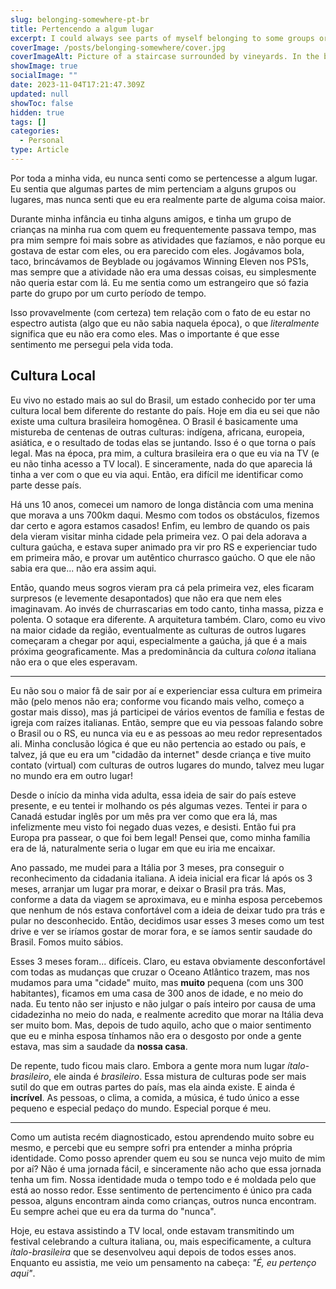```yaml
---
slug: belonging-somewhere-pt-br
title: Pertencendo a algum lugar
excerpt: I could always see parts of myself belonging to some groups or places, but never really felt like I was truly a part of anything.
coverImage: /posts/belonging-somewhere/cover.jpg
coverImageAlt: Picture of a staircase surrounded by vineyards. In the background, a church tower and the blue sky.
showImage: true
socialImage: ""
date: 2023-11-04T17:21:47.309Z
updated: null
showToc: false
hidden: true
tags: []
categories:
  - Personal
type: Article
---
```


Por toda a minha vida, eu nunca senti como se pertencesse a algum lugar. Eu sentia que algumas partes de mim pertenciam a alguns grupos ou lugares, mas nunca senti que eu era realmente parte de alguma coisa maior.

Durante minha infância eu tinha alguns amigos, e tinha um grupo de crianças na minha rua com quem eu frequentemente passava tempo, mas pra mim sempre foi mais sobre as atividades que fazíamos, e não porque eu gostava de estar com eles, ou era parecido com eles. Jogávamos bola, taco, brincávamos de Beyblade ou jogávamos Winning Eleven nos PS1s, mas sempre que a atividade não era uma dessas coisas, eu simplesmente não queria estar com lá. Eu me sentia como um estrangeiro que só fazia parte do grupo por um curto período de tempo.

Isso provavelmente (com certeza) tem relação com o fato de eu estar no espectro autista (algo que eu não sabia naquela época), o que *literalmente* significa que eu não era como eles. Mas o importante é que esse sentimento me persegui pela vida toda.

## Cultura Local

Eu vivo no estado mais ao sul do Brasil, um estado conhecido por ter uma cultura local bem diferente do restante do país. Hoje em dia eu sei que não existe uma cultura brasileira homogênea. O Brasil é basicamente uma mistureba de centenas de outras culturas: indígena, africana, europeia, asiática, e o resultado de todas elas se juntando. Isso é o que torna o país legal. Mas na época, pra mim, a cultura brasileira era o que eu via na TV (e eu não tinha acesso a TV local). E sinceramente, nada do que aparecia lá tinha a ver com o que eu via aqui. Então, era difícil me identificar como parte desse país.

Há uns 10 anos, comecei um namoro de longa distância com uma menina que morava a uns 700km daqui. Mesmo com todos os obstáculos, fizemos dar certo e agora estamos casados! Enfim, eu lembro de quando os pais dela vieram visitar minha cidade pela primeira vez. O pai dela adorava a cultura gaúcha, e estava super animado pra vir pro RS e experienciar tudo em primeira mão, e provar um autêntico churrasco gaúcho. O que ele não sabia era que... não era assim aqui.

Então, quando meus sogros vieram pra cá pela primeira vez, eles ficaram surpresos (e levemente desapontados) que não era que nem eles imaginavam. Ao invés de churrascarias em todo canto, tinha massa, pizza e polenta. O sotaque era diferente. A arquitetura também. Claro, como eu vivo na maior cidade da região, eventualmente as culturas de outros lugares começaram a chegar por aqui, especialmente a gaúcha, já que é a mais próxima geograficamente. Mas a predominância da cultura *colona* italiana não era o que eles esperavam.

---

Eu não sou o maior fã de sair por aí e experienciar essa cultura em primeira mão (pelo menos não era; conforme vou ficando mais velho, começo a gostar mais disso), mas já participei de vários eventos de família e festas de igreja com raízes italianas. Então, sempre que eu via pessoas falando sobre o Brasil ou o RS, eu nunca via eu e as pessoas ao meu redor representados ali. Minha conclusão lógica é que eu não pertencia ao estado ou país, e talvez, já que eu era um "cidadão da internet" desde criança e tive muito contato (virtual) com culturas de outros lugares do mundo, talvez meu lugar no mundo era em outro lugar!

Desde o início da minha vida adulta, essa ideia de sair do país esteve presente, e eu tentei ir molhando os pés algumas vezes. Tentei ir para o Canadá estudar inglês por um mês pra ver como que era lá, mas infelizmente meu visto foi negado duas vezes, e desisti. Então fui pra Europa pra passear, o que foi bem legal! Pensei que, como minha família era de lá, naturalmente seria o lugar em que eu iria me encaixar.

Ano passado, me mudei para a Itália por 3 meses, pra conseguir o reconhecimento da cidadania italiana. A ideia inicial era ficar lá após os 3 meses, arranjar um lugar pra morar, e deixar o Brasil pra trás. Mas, conforme a data da viagem se aproximava, eu e minha esposa percebemos que nenhum de nós estava confortável com a ideia de deixar tudo pra trás e pular no desconhecido. Então, decidimos usar esses 3 meses como um test drive e ver se iríamos gostar de morar fora, e se íamos sentir saudade do Brasil. Fomos muito sábios.

Esses 3 meses foram... difíceis. Claro, eu estava obviamente desconfortável com todas as mudanças que cruzar o Oceano Atlântico trazem, mas nos mudamos para uma "cidade" muito, mas **muito** pequena (com uns 300 habitantes), ficamos em uma casa de 300 anos de idade, e no meio do nada. Eu tento não ser injusto e não julgar o país inteiro por causa de uma cidadezinha no meio do nada, e realmente acredito que morar na Itália deva ser muito bom. Mas, depois de tudo aquilo, acho que o maior sentimento que eu e minha esposa tínhamos não era o desgosto por onde a gente estava, mas sim a saudade da **nossa casa**.

De repente, tudo ficou mais claro. Embora a gente mora num lugar *ítalo-brasileiro*, ele ainda é *brasileiro*. Essa mistura de culturas pode ser mais sutil do que em outras partes do país, mas ela ainda existe. E ainda é **incrível**. As pessoas, o clima, a comida, a música, é tudo único a esse pequeno e especial pedaço do mundo. Especial porque é meu.

---

Como um autista recém diagnosticado, estou aprendendo muito sobre eu mesmo, e percebi que eu sempre sofri pra entender a minha própria identidade. Como posso aprender quem eu sou se nunca vejo muito de mim por aí? Não é uma jornada fácil, e sinceramente não acho que essa jornada tenha um fim. Nossa identidade muda o tempo todo e é moldada pelo que está ao nosso redor. Esse sentimento de pertencimento é único pra cada pessoa, alguns encontram ainda como crianças, outros nunca encontram. Eu sempre achei que eu era da turma do "nunca".

Hoje, eu estava assistindo a TV local, onde estavam transmitindo um festival celebrando a cultura italiana, ou, mais especificamente, a cultura *ítalo-brasileira* que se desenvolveu aqui depois de todos esses anos. Enquanto eu assistia, me veio um pensamento na cabeça: *"É, eu pertenço aqui"*.